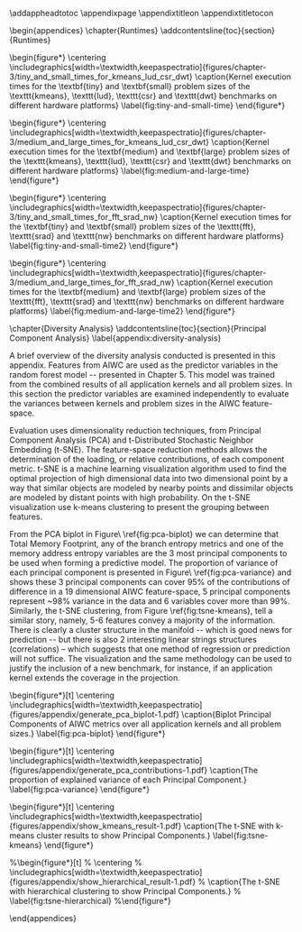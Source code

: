
\addappheadtotoc
\appendixpage
\appendixtitleon
\appendixtitletocon

\begin{appendices}
\chapter{Runtimes}
\addcontentsline{toc}{section}{Runtimes}

\begin{figure*}
    \centering
    \includegraphics[width=\textwidth,keepaspectratio]{figures/chapter-3/tiny_and_small_times_for_kmeans_lud_csr_dwt}
    \caption{Kernel execution times for the \textbf{tiny} and \textbf{small} problem sizes of the \texttt{kmeans}, \texttt{lud}, \texttt{csr} and \texttt{dwt} benchmarks on different hardware platforms}
    \label{fig:tiny-and-small-time}
\end{figure*}

\begin{figure*}
    \centering
    \includegraphics[width=\textwidth,keepaspectratio]{figures/chapter-3/medium_and_large_times_for_kmeans_lud_csr_dwt}
    \caption{Kernel execution times for the \textbf{medium} and \textbf{large} problem sizes of the \texttt{kmeans}, \texttt{lud}, \texttt{csr} and \texttt{dwt} benchmarks on different hardware platforms}
    \label{fig:medium-and-large-time}
\end{figure*}

\begin{figure*}
    \centering
    \includegraphics[width=\textwidth,keepaspectratio]{figures/chapter-3/tiny_and_small_times_for_fft_srad_nw}
    \caption{Kernel execution times for the \textbf{tiny} and \textbf{small} problem sizes of the \texttt{fft}, \texttt{srad} and \texttt{nw} benchmarks on different hardware platforms}
    \label{fig:tiny-and-small-time2}
\end{figure*}

\begin{figure*}
    \centering
    \includegraphics[width=\textwidth,keepaspectratio]{figures/chapter-3/medium_and_large_times_for_fft_srad_nw}
    \caption{Kernel execution times for the \textbf{medium} and \textbf{large} problem sizes of the \texttt{fft}, \texttt{srad} and \texttt{nw} benchmarks on different hardware platforms}
    \label{fig:medium-and-large-time2}
\end{figure*}

\chapter{Diversity Analysis}
\addcontentsline{toc}{section}{Principal Component Analysis}
\label{appendix:diversity-analysis}

A brief overview of the diversity analysis conducted is presented in this appendix.
Features from AIWC are used as the predictor variables in the random forest model -- presented in Chapter 5.
This model was trained from the combined results of all application kernels and all problem sizes.
In this section the predictor variables are examined independently to evaluate the variances between kernels and problem sizes in the AIWC feature-space.

Evaluation uses dimensionality reduction techniques, from Principal Component Analysis (PCA) and t-Distributed Stochastic Neighbor Embedding (t-SNE).
The feature-space reduction methods allows the determination of the loading, or relative contributions, of each component metric.
t-SNE is a machine learning visualization algorithm used to find the optimal projection of high dimensional data into two dimensional point by a way that similar objects are modeled by nearby points and dissimilar objects are modeled by distant points with high probability.
On the t-SNE visualization use k-means clustering to present the grouping between features.

From the PCA biplot in Figure\ \ref{fig:pca-biplot} we can determine that Total Memory Footprint, any of the branch entropy metrics and one of the memory address entropy variables are the 3 most principal components to be used when forming a predictive model.
The proportion of variance of each principal component is presented in Figure\ \ref{fig:pca-variance} and shows these 3 principal components can cover 95\% of the contributions of difference in a 19 dimensional AIWC feature-space, 5 principal components represent \~98\% variance in the data and 6 variables cover more than 99\%.
Similarly, the t-SNE clustering, from Figure \ref{fig:tsne-kmeans}, tell a similar story, namely, 5-6 features convey a majority of the information.
There is clearly a cluster structure in the manifold -- which is good news for prediction -- but there is also 2 interesting linear strings structures (correlations) – which suggests that one method of regression or prediction will not suffice.
The visualization and the same methodology can be used to justify the inclusion of a new benchmark, for instance, if an application kernel extends the coverage in the projection.

\begin{figure*}[t]
    \centering
    \includegraphics[width=\textwidth,keepaspectratio]{figures/appendix/generate_pca_biplot-1.pdf}
    \caption{Biplot Principal Components of AIWC metrics over all application kernels and all problem sizes.}
    \label{fig:pca-biplot}
\end{figure*}

\begin{figure*}[t]
    \centering
    \includegraphics[width=\textwidth,keepaspectratio]{figures/appendix/generate_pca_contributions-1.pdf}
    \caption{The proportion of explained variance of each Principal Component.}
    \label{fig:pca-variance}
\end{figure*}

\begin{figure*}[t]
    \centering
    \includegraphics[width=\textwidth,keepaspectratio]{figures/appendix/show_kmeans_result-1.pdf}
    \caption{The t-SNE with k-means cluster results to show Principal Components.}
    \label{fig:tsne-kmeans}
\end{figure*}

%\begin{figure*}[t]
%    \centering
%    \includegraphics[width=\textwidth,keepaspectratio]{figures/appendix/show_hierarchical_result-1.pdf}
%    \caption{The t-SNE with hierarchical clustering to show Principal Components.}
%    \label{fig:tsne-hierarchical}
%\end{figure*}

\end{appendices}

<!--
\appendix

#Runtimes

\appendix

#Diversity and 
-->
